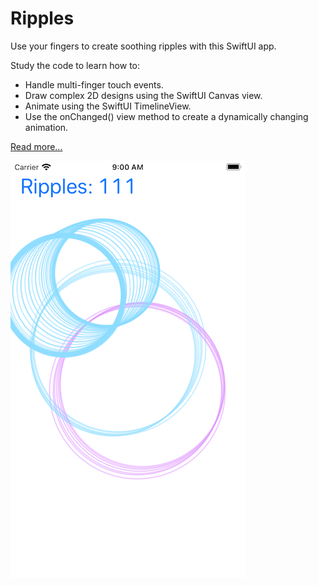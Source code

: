 # Ripples

Use your fingers to create soothing ripples with this SwiftUI app.

Study the code to learn how to:

+ Handle multi-finger touch events.
+ Draw complex 2D designs using the SwiftUI Canvas view.
+ Animate using the SwiftUI TimelineView.
+ Use the onChanged() view method to create a dynamically changing animation.

[Read more...](https://jackpal.github.io/2022/03/20/Calming-Ripples.html)

![Screen shot of Calming Ripples app](docs/Ripples.png)
